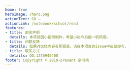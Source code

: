 ```yaml
---
home: true
heroImage: /hero.png
actionText: GO →
actionLink: /notebook/school/read
features:
- title: 前言声明
  details: 本项目因小裕而制作，希望小裕今后能一帆风顺。
- title: 问题反馈
  details: 如果对文档内容有所疑惑，请在本项目的issue中反馈即可。
- title: 联系方式
  details: QQ:1240945408
footer: Copyright © 2019-present 余鸿靖
---
```

